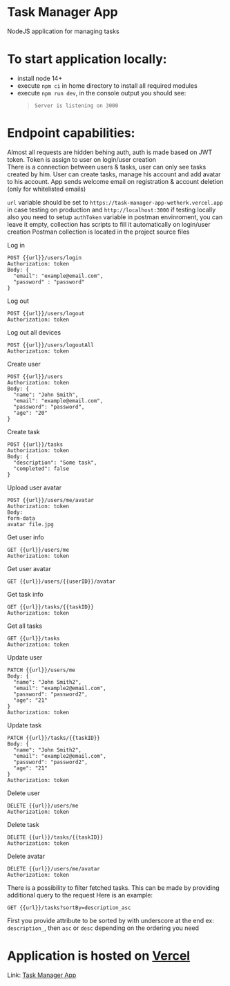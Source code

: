 # Task Manager App

NodeJS application for managing tasks

# To start application locally:

-   install node 14+
-   execute `npm ci` in home directory to install all required modules
-   execute `npm run dev`, in the console output you should see:
    > `Server is listening on 3000`

# Endpoint capabilities:
Almost all requests are hidden behing auth, auth is made based on JWT token. Token is assign to user on login/user creation  
There is a connection between users & tasks, user can only see tasks created by him. User can create tasks, manage his account and add avatar to his account. App sends welcome email on registration & account deletion (only for whitelisted emails) 

`url` variable should be set to `https://task-manager-app-wetherk.vercel.app` in case testing on production and `http://localhost:3000` if testing locally
also you need to setup `authToken` variable in postman envinroment, you can leave it empty, collection has scripts to fill it automatically on login/user creation
Postman collection is located in the project source files

Log in
```
POST {{url}}/users/login
Authorization: token
Body: {
  "email": "example@email.com",
  "password" : "password"
}
```

Log out
```
POST {{url}}/users/logout  
Authorization: token
```

Log out all devices
```
POST {{url}}/users/logoutAll
Authorization: token
```

Create user
```
POST {{url}}/users
Authorization: token
Body: {
  "name": "John Smith",
  "email": "example@email.com",
  "password": "password",
  "age": "20"
}
```

Create task
```
POST {{url}}/tasks
Authorization: token
Body: {
  "description": "Some task",
  "completed": false
} 
```

Upload user avatar
```
POST {{url}}/users/me/avatar
Authorization: token
Body: 
form-data
avatar file.jpg
```

Get user info 
```
GET {{url}}/users/me
Authorization: token
```

Get user avatar
```
GET {{url}}/users/{{userID}}/avatar
```

Get task info 
```
GET {{url}}/tasks/{{taskID}}
Authorization: token
```

Get all tasks 
```
GET {{url}}/tasks
Authorization: token
```

Update user
```
PATCH {{url}}/users/me
Body: {
  "name": "John Smith2",
  "email": "example2@email.com",
  "password": "password2",
  "age": "21"
}
Authorization: token
```

Update task
```
PATCH {{url}}/tasks/{{taskID}}
Body: {
  "name": "John Smith2",
  "email": "example2@email.com",
  "password": "password2",
  "age": "21"
}
Authorization: token
```

Delete user
```
DELETE {{url}}/users/me
Authorization: token
```

Delete task
```
DELETE {{url}}/tasks/{{taskID}}
Authorization: token
```

Delete avatar
```
DELETE {{url}}/users/me/avatar
Authorization: token
```

There is a possibility to filter fetched tasks. This can be made by providing additional query to the request
Here is an example:
```
GET {{url}}/tasks?sortBy=description_asc
```
First you provide attribute to be sorted by with underscore at the end ex: `description_`, then `asc` or `desc` depending on the ordering you need

# Application is hosted on [Vercel](https://vercel.com/)
Link: [Task Manager App](https://task-manager-app-wetherk.vercel.app/)
